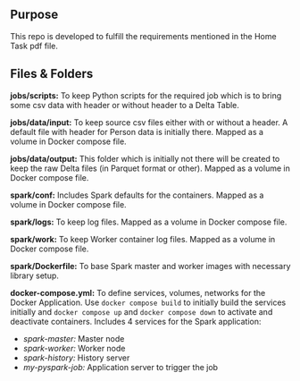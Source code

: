 ## Purpose

This repo is developed to fulfill the requirements mentioned in the Home Task pdf file.

## Files & Folders

**jobs/scripts:** To keep Python scripts for the required job which is to bring some csv data with header or without header to a Delta Table.

**jobs/data/input:** To keep source csv files either with or without a header. A default file with header for Person data is initially there. Mapped as a volume in Docker compose file.

**jobs/data/output:** This folder which is initially not there will be created to keep the raw Delta files (in Parquet format or other). Mapped as a volume in Docker compose file.

**spark/conf:** Includes Spark defaults for the containers. Mapped as a volume in Docker compose file.

**spark/logs:** To keep log files. Mapped as a volume in Docker compose file.

**spark/work:** To keep Worker container log files. Mapped as a volume in Docker compose file.

**spark/Dockerfile:** To base Spark master and worker images with necessary library setup.

**docker-compose.yml:** To define services, volumes, networks for the Docker Application. 
Use `docker compose build` to initially build the services initially and `docker compose up` and `docker compose down` to activate and deactivate containers.
Includes 4 services for the Spark application:
- *spark-master:* Master node
- *spark-worker:* Worker node
- *spark-history:* History server
- *my-pyspark-job:* Application server to trigger the job

